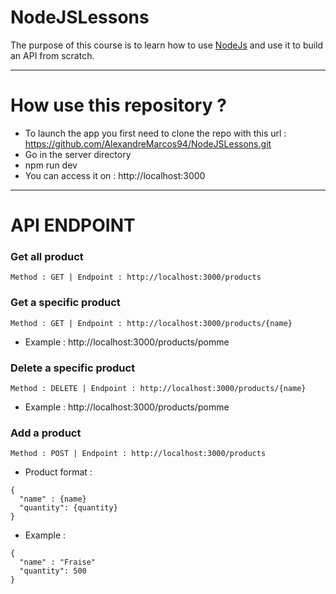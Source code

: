# NodeJSLessons

The purpose of this course is to learn how to use [NodeJs](https://nodejs.org/en/) and use it to build an API from scratch.

--- 

# How use this repository ?

* To launch the app you first need to clone the repo with this url : https://github.com/AlexandreMarcos94/NodeJSLessons.git
* Go in the server directory
* npm run dev
* You can access it on : http://localhost:3000

---

# API ENDPOINT

### Get all product 

```
Method : GET | Endpoint : http://localhost:3000/products
```

### Get a specific product 

```
Method : GET | Endpoint : http://localhost:3000/products/{name}
```
* Example : http://localhost:3000/products/pomme


### Delete a specific product 

```
Method : DELETE | Endpoint : http://localhost:3000/products/{name}
```
* Example : http://localhost:3000/products/pomme


### Add a product 

```
Method : POST | Endpoint : http://localhost:3000/products
```
* Product format : 

```
{
  "name" : {name}
  "quantity": {quantity}
}
```
* Example : 

```
{
  "name" : "Fraise"
  "quantity": 500
}
```




